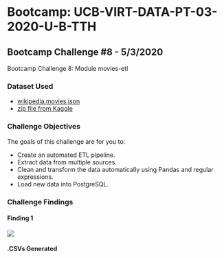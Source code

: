 # Bootcamp: UCB-VIRT-DATA-PT-03-2020-U-B-TTH
## Bootcamp Challenge #8 - 5/3/2020
Bootcamp Challenge 8: Module movies-etl

### Dataset Used
- [wikipedia.movies.json](https://courses.bootcampspot.com/courses/140/files/37183/download?wrap=1)
- [zip file from Kaggle](https://www.kaggle.com/rounakbanik/the-movies-dataset/download)

### Challenge Objectives
The goals of this challenge are for you to:
- Create an automated ETL pipeline.
- Extract data from multiple sources.
- Clean and transform the data automatically using Pandas and regular expressions.
- Load new data into PostgreSQL.

### Challenge Findings
#### Finding 1
![](./analysis/EmployeeDB.png)
#### .CSVs Generated
[](./analysis/emp_eligibility.csv)
</br>
